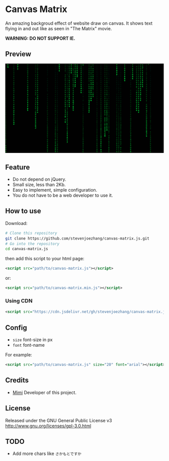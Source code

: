 # Canvas Matrix

An amazing backgroud effect of website draw on canvas. It shows text flying in and out like as seen in "The Matrix" movie.

**WARNING: DO NOT SUPPORT IE.**

## Preview

![image](sample.png)

## Feature

- Do not depend on jQuery.
- Small size, less than 2Kb.
- Easy to implement, simple configuration.
- You do not have to be a web developer to use it.

## How to use

Download:
```bash
# Clone this repository
git clone https://github.com/stevenjoezhang/canvas-matrix.js.git
# Go into the repository
cd canvas-matrix.js
```
then add this script to your html page:
```xml
<script src="path/to/canvas-matrix.js"></script>
```
or:
```xml
<script src="path/to/canvas-matrix.min.js"></script>
```

### Using CDN

```xml
<script src="https://cdn.jsdelivr.net/gh/stevenjoezhang/canvas-matrix.js/canvas-matrix.min.js"></script>
```

## Config

- `size` font-size in px
- `font` font-name

For example:
```xml
<script src="path/to/canvas-matrix.js" size="20" font="arial"></script>
```

## Credits

* [Mimi](https://zhangshuqiao.org) Developer of this project.

## License

Released under the GNU General Public License v3  
http://www.gnu.org/licenses/gpl-3.0.html

## TODO

- Add more chars like `さかもとですか`
